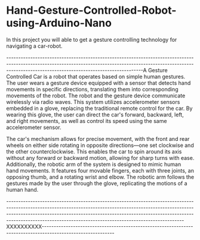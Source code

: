 # Hand-Gesture-Controlled-Robot-using-Arduino-Nano
In this project you will able to get a gesture controlling technology for navigating a car-robot.

---------------------------------------------------------------------------------------------------------------------------------------------------------------------------------------------------------------------A Gesture Controlled Car is a robot that operates based on simple human gestures. The user wears a gesture device equipped with a sensor that detects hand movements in specific directions, translating them into corresponding movements of the robot. The robot and the gesture device communicate wirelessly via radio waves. This system utilizes accelerometer sensors embedded in a glove, replacing the traditional remote control for the car. By wearing this glove, the user can direct the car's forward, backward, left, and right movements, as well as control its speed using the same accelerometer sensor.

The car's mechanism allows for precise movement, with the front and rear wheels on either side rotating in opposite directions—one set clockwise and the other counterclockwise. This enables the car to spin around its axis without any forward or backward motion, allowing for sharp turns with ease. Additionally, the robotic arm of the system is designed to mimic human hand movements. It features four movable fingers, each with three joints, an opposing thumb, and a rotating wrist and elbow. The robotic arm follows the gestures made by the user through the glove, replicating the motions of a human hand.

--------------------------------------------------------------------------------------------------------------------------------------------------------------------------------------------------------------------------------------------------------------------------------------------------------------------XXXXXXXXXX------------------------------------------------------------------------------------------------------------
